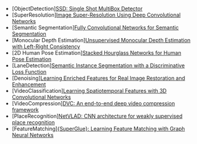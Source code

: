 
- [ObjectDetection][SSD: Single Shot MultiBox Detector](https://arxiv.org/abs/1512.02325)
- [SuperResolution][Image Super-Resolution Using Deep Convolutional Networks](https://arxiv.org/pdf/1501.00092v3.pdf)
- [Semantic Segmentation][Fully Convolutional Networks for Semantic Segmentation](https://arxiv.org/pdf/1411.4038v2.pdf)
- [Monocular Depth Estimation][Unsupervised Monocular Depth Estimation with Left-Right Consistency](https://arxiv.org/abs/1609.03677)
- [2D Human Pose Estimation][Stacked Hourglass Networks for Human Pose Estimation](https://arxiv.org/abs/1603.06937)
- [LaneDetection][Semantic Instance Segmentation with a Discriminative Loss Function](https://arxiv.org/pdf/1708.02551v1.pdf)
- [Denoising][Learning Enriched Features for Real Image Restoration and Enhancement](https://arxiv.org/pdf/2003.06792v2.pdf)
- [VideoClassification][Learning Spatiotemporal Features with 3D Convolutional Networks](https://arxiv.org/pdf/1412.0767v4.pdf)
- [VideoCompression][DVC: An end-to-end deep video compression framework](https://arxiv.org/abs/1812.00101)
- [PlaceRecognition][NetVLAD: CNN architecture for weakly supervised place recognition](https://arxiv.org/abs/1511.07247)
- [FeatureMatching][{SuperGlue}: Learning Feature Matching with Graph Neural Networks](https://arxiv.org/abs/1911.11763)
